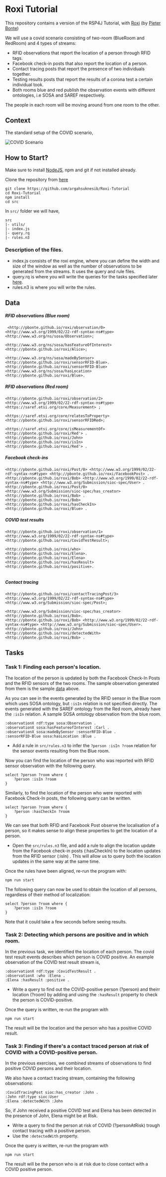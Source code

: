 # Roxi Tutorial

This repository contains a version of the RSP4J Tutorial, with [Roxi](https://github.com/pbonte/roxi) (by [Pieter Bonte](https://pbonte.github.io/))

We will use a covid scenario consisting of two-room (BlueRoom and RedRoom) and 4 types of streams:

- RFID observations that report the location of a person through RFID tags.
- Facebook check-in posts that also report the location of a person.
- Contact tracing posts that report the presence of two individuals together.
- Testing results posts that report the results of a corona test a certain individual took.
- Both rooms blue and red publish the observation events with different ontologies, i.e SOSA and SAREF respectively.

The people in each room will be moving around from one room to the other.

## Context

The standard setup of the COVID scenario,

![COVID Scenario](https://argahsuknesib.github.io/static-files/figures/roxi.png)

## How to Start?

Make sure to install [NodeJS](https://nodejs.org/en/), npm and git if not installed already.

Clone the repository from [here](https://github.com/pbonte/Roxi-Tutorial)

```
git clone https://github.com/argahsuknesib/Roxi-Tutorial
cd Roxi-Tutorial
npm install
cd src
```

In `src/` folder we will have,

```
src
|- utils/
|- index.js
|- query.rq
|- rules.n3
```

### Description of the files.

- index.js consists of the roxi engine, where you can define the width and size of the window as well as the number of observations to be generated from the streams. It uses the query and rule files.
- query.rq is where you will write the queries for the tasks specified later [here](#tasks).
- rules.n3 is where you will write the rules.


## Data

##### RFID observations (Blue room)
```
 <http://pbonte.github.io/roxi/observation/0> <http://www.w3.org/1999/02/22-rdf-syntax-ns#type> <http://www.w3.org/ns/sosa/Observation>;
                                              <http://www.w3.org/ns/sosa/hasFeatureOfInterest> <http://pbonte.github.io/roxi/Alice>;
                                              <http://www.w3.org/ns/sosa/madeBySensor> <http://pbonte.github.io/roxi/sensorRFID-Blue>.
<http://pbonte.github.io/roxi/sensorRFID-Blue> <http://www.w3.org/ns/sosa/hasLocation> <http://pbonte.github.io/roxi/Blue>.

```

##### RFID observations (Red room)
```
<http://pbonte.github.io/roxi/observation/2> <http://www.w3.org/1999/02/22-rdf-syntax-ns#type> <https://saref.etsi.org/core/Measurement> ;
                                             <https://saref.etsi.org/core/relatesToProperty> <http://pbonte.github.io/roxi/sensorRFIDRed>;
                                             <https://saref.etsi.org/core/isMeasurementOf> <http://pbonte.github.io/roxi/Red'> .
<http://pbonte.github.io/roxi/John> <http://pbonte.github.io/roxi/isIn> <http://pbonte.github.io/roxi/Red'> .

```


##### Facebook check-ins
```
<http://pbonte.github.io/roxi/Post/0> <http://www.w3.org/1999/02/22-rdf-syntax-ns#type> <http://pbonte.github.io/roxi/FacebookPost> .
<http://pbonte.github.io/roxi/Bob> <http://www.w3.org/1999/02/22-rdf-syntax-ns#type> <http://www.w3.org/Submission/sioc-spec/User> .
<http://pbonte.github.io/roxi/Post/0> <http://www.w3.org/Submission/sioc-spec/has_creator> <http://pbonte.github.io/roxi/Bob> .
<http://pbonte.github.io/roxi/Bob> <http://pbonte.github.io/roxi/hasCheckIn> <http://pbonte.github.io/roxi/Blue> .

```
##### COVID test results

```
<http://pbonte.github.io/roxi/observation/1>  <http://www.w3.org/1999/02/22-rdf-syntax-ns#type> <http://pbonte.github.io/roxi/CovidTestResult>; 
                                              <http://pbonte.github.io/roxi/who> <http://pbonte.github.io/roxi/Elena>.
<http://pbonte.github.io/roxi/Elena> <http://pbonte.github.io/roxi/hasResult> <http://pbonte.github.io/roxi/positive>.


```

##### Contact tracing
```
<http://pbonte.github.io/roxi/contactTracingPost/3> <http://www.w3.org/1999/02/22-rdf-syntax-ns#type> <http://www.w3.org/Submission/sioc-spec/Post>;
                                                    <http://www.w3.org/Submission/sioc-spec/has_creator> <http://pbonte.github.io/roxi/Bob>.
<http://pbonte.github.io/roxi/Bob> <http://www.w3.org/1999/02/22-rdf-syntax-ns#type> <http://www.w3.org/Submission/sioc-spec/User>.
<http://pbonte.github.io/roxi/John> <http://pbonte.github.io/roxi/detectedWith> <http://pbonte.github.io/roxi/Bob> .
```

## Tasks

### Task 1: Finding each person's location.

The location of the person is updated by both the Facebook Check-In Posts and the RFID sensors of the two rooms. The sample observation generated from them is the sample [data](#Data) above.

As you can see in the events generated by the RFID sensor in the Blue room which uses SOSA ontology, but `:isIn` relation is not specified directly.
The events generated with the SAREF ontology from the Red room, already have the `:isIn` relation.
A sample SOSA ontology observation from the blue room.

```
:observationX rdf:type sosa:Observation .
:observationX sosa:hasFeatureofInterest :Carl .
:observationX sosa:madeBySensor :sensorRFID-Blue .
:sensorRFID-Blue sosa:hasLocation :Blue .
```

- Add a rule in `src/rules.n3` to infer the `?person :isIn ?room` relation for the sensor events resulting from the Blue room.

Now you can find the location of the person who was reported with RFID sensor observation with the following query.

```
select ?person ?room where {
    ?person :isIn ?room
}
```

Similarly, to find the location of the person who were reported with Facebook Check-In posts, the following query can be written.

```
select ?person ?room where {
    ?person :hasCheckIn ?room
}
```

We can see that both RFID and Facebook Post observe the localisation of a person, so it makes sense to align these properties to get the location of a person.

- Open the `src/rules.n3` file, and add a rule to align the location update from the Facebook check-in posts (:hasCheckIn) to the location updates from the RFID sensor (:isIn) . This will allow us to query both the location updates in the same way at the same time.

Once the rules have been aligned, re-run the program with:

```
npm run start
```

The following query can now be used to obtain the location of all persons, regardless of their method of localization:
```
select ?person ?room where {
    ?person :isIn ?room
}
```

Note that it could take a few seconds before seeing results.

### Task 2: Detecting which  persons are positive and in which room.

In the previous task, we identified the location of each person.
The covid test result events describes which person is COVID positive. An example observation of the COVID test result stream is,

```
:observationX rdf:type :CovidTestResult .
:observationX :who :Elena .
:Elena :hasResult :positive .
```

- Write a query to find out the COVID-positive person (?person) and theirr location (?room) by adding and using the `:hasResult` property to check the person is COVID-positive.

Once the query is written, re-run the program with

```
npm run start
```

The result will be the location and the person who has a positive COVID result.

### Task 3: Finding if there's a contact traced person at risk of COVID with a COVID-positive person.

In the previous exercises, we combined streams of observations to find positive COVID persons and their location.

We also have a contact tracing stream, containing the following observations:

```
:CovidTracingPost sioc:has_creator :John .
:John rdf:type sioc:User
:Elena :detectedWith :John
```

So, if John received a positive COVID test and Elena has been detected in the presence of  John, Elena might be at Risk.

- Write a query to find the person at risk of COVID (?personAtRisk) trough contact tracing with a positive person. 
- Use  the `:detectedWith` property.

Once the query is written, re-run the program with

```
npm run start
```

The result will be the person who is at risk due to close contact with a COVID positive person.


